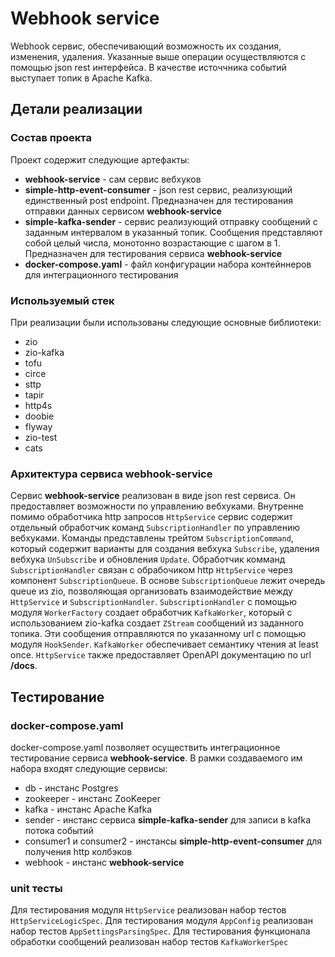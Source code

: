 # Webhook service

Webhook сервис, обеспечивающий возможность их создания, изменения, удаления.
Указанные выше операции осуществляются с помощью json rest интерфейса. В качестве 
источчника событий выступает топик в Apache Kafka.

## Детали реализации

### Состав проекта

Проект содержит следующие артефакты:
* __webhook-service__ - сам сервис вебхуков
* __simple-http-event-consumer__ - json rest сервис, реализующий единственный post endpoint. Предназначен для 
тестирования отправки данных сервисом __webhook-service__
* __simple-kafka-sender__ - сервис реализующий отправку сообщений с заданным интервалом в указанный топик. Сообщения 
представляют собой целый числа, монотонно возрастающие с шагом в 1. Предназначен для тестирования сервиса 
__webhook-service__
* __docker-compose.yaml__ - файл конфигурации набора контейннеров для интеграционного тестирования

### Используемый стек

При реализации были использованы следующие основные библиотеки:
* zio
* zio-kafka
* tofu
* circe
* sttp
* tapir
* http4s
* doobie
* flyway
* zio-test
* cats

### Архитектура сервиса __webhook-service__

Сервис __webhook-service__ реализован в виде json rest сервиса. Он предоставляет возможности по управлению вебхуками. 
Внутренне помимо обработчика http запросов ```HttpService``` сервис содержит отдельный обработчик команд 
```SubscriptionHandler``` по управлению вебхуками. Команды представлены трейтом ```SubscriptionCommand```, который 
содержит варианты для создания вебхука ```Subscribe```, удаления вебхука ```UnSubscribe``` и обновления ```Update```. 
Обработчик комманд ```SubscriptionHandler``` связан c обрабочиком http ```HttpService``` через компонент 
```SubscriptionQueue```. В основе ```SubscriptionQueue``` лежит очередь queue из zio, позволяющая организовать 
взаимодействие между   ```HttpService``` и ```SubscriptionHandler```. ```SubscriptionHandler``` с помощью модуля 
```WorkerFactory``` создает обработчик ```KafkaWorker```, который с использованием zio-kafka создает ```ZStream``` 
сообщений из заданного топика. Эти сообщения отправляются по указанному url с помощью модуля ```HookSender```. 
```KafkaWorker``` обеспечивает семантику чтения at least once. ```HttpService``` также предоставляет OpenAPI документацию 
по url __/docs__.

## Тестирование

### docker-compose.yaml

docker-compose.yaml позволяет осуществить интеграционное тестирование сервиса __webhook-service__. В рамки создаваемого 
им набора входят следующие сервисы:
* db - инстанс Postgres
* zookeeper - инстанс ZooKeeper
* kafka - инстанс Apache Kafka
* sender - инстанс сервиса __simple-kafka-sender__ для записи в kafka потока событий
* consumer1 и consumer2 - инстансы __simple-http-event-consumer__ для получения http колбэков
* webhook - инстанс __webhook-service__

### unit тесты

Для тестирования модуля  ```HttpService``` реализован набор тестов ```HttpServiceLogicSpec```.
Для тестирования модуля  ```AppConfig``` реализован набор тестов ```AppSettingsParsingSpec```. 
Для тестирования функционала обработки сообщений реализован набор тестов ```KafkaWorkerSpec```
 
